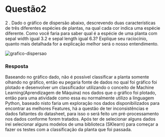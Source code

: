 # Questão2
2 . Dado o gráfico de dispersão abaixo, descrevendo duas características de três diferentes espécies de plantas, na qual cada cor indica uma espécie diferente. Como você faria para saber qual é a espécie de uma planta com sepal width igual 3.2 e sepal length igual 6.3? Explique seu raciocínio, quanto mais detalhada for a explicação melhor será o nosso entendimento.

![grafico-dispersao](./grafico.png)

### Resposta
Baseando no gráfico dado, não é possível classificar a planta somente olhando no gráfico, então eu pegaria fonte de dados no qual foi gráfico foi plotado e desenvolver um classificador utilizando o conceito de Machine Learning(Aprendizagem de Máquina) nos dados que o gráfico foi plotado, então para uma atividade como essa eu normalmente utilizo a linguagem Python,  baseado nisto faria um exploração nos dados disponibilizados para encontrar as melhores Features, há a questão de ter inconsistências e dados faltantes do datasheet, para isso o será feito um pré-processamento nos dados conforme forem tratados. Após ter de selecionar alguns dados irei selecionar alguns modelos de uma biblioteca (SKlearn) para começar a fazer os testes com a classificação da planta que foi passada.
